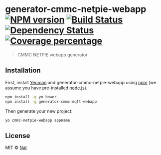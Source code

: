 # generator-cmmc-netpie-webapp [![NPM version][npm-image]][npm-url] [![Build Status][travis-image]][travis-url] [![Dependency Status][daviddm-image]][daviddm-url] [![Coverage percentage][coveralls-image]][coveralls-url]
> CMMC NETPIE webapp generator

## Installation

First, install [Yeoman](http://yeoman.io) and generator-cmmc-netpie-webapp using [npm](https://www.npmjs.com/) (we assume you have pre-installed [node.js](https://nodejs.org/)).

```bash
npm install -g yo bower
npm install -g generator-cmmc-mqtt-webapp
```

Then generate your new project:

```bash
yo cmmc-netpie-webapp appname
```

## License

MIT © [Nat]()


[npm-image]: https://badge.fury.io/js/generator-cmmc-netpie-webapp.svg
[npm-url]: https://npmjs.org/package/generator-cmmc-netpie-webapp
[travis-image]: https://travis-ci.org/cmmakerclub/generator-cmmc-netpie-webapp.svg?branch=master
[travis-url]: https://travis-ci.org/cmmakerclub/generator-cmmc-netpie-webapp
[daviddm-image]: https://david-dm.org/cmmakerclub/generator-cmmc-netpie-webapp.svg?theme=shields.io
[daviddm-url]: https://david-dm.org/cmmakerclub/generator-cmmc-netpie-webapp
[coveralls-image]: https://coveralls.io/repos/cmmakerclub/generator-cmmc-netpie-webapp/badge.svg
[coveralls-url]: https://coveralls.io/r/cmmakerclub/generator-cmmc-netpie-webapp
